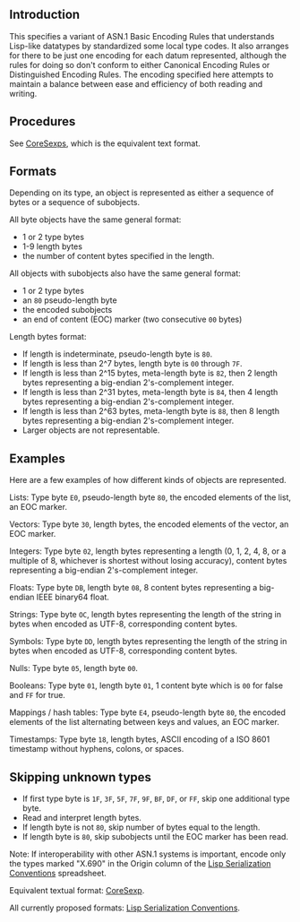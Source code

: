 ## Introduction

This specifies a variant of ASN.1 Basic Encoding Rules that understands Lisp-like datatypes
by standardized some local type codes.
It also arranges for there to be just one encoding for each datum represented, although
the rules for doing so don't conform to either Canonical Encoding Rules
or Distinguished Encoding Rules.
The encoding specified here attempts to maintain a balance
between ease and efficiency of both reading
and writing.

## Procedures

See [CoreSexps](CoreSexps.md), which is the equivalent text format.

## Formats

Depending on its type, an object is represented as either a sequence
of bytes or a sequence of subobjects.

All byte objects have the same general format:

  * 1 or 2 type bytes
  * 1-9 length bytes
  * the number of content bytes specified in the length.

All objects with subobjects also have the same general format:

  * 1 or 2 type bytes
  * an `80` pseudo-length byte
  * the encoded subobjects
  * an end of content (EOC) marker (two consecutive <code>00</code> bytes)

Length bytes format:

  * If length is indeterminate, pseudo-length byte is `80`.
  * If length is less than 2^7 bytes, length byte is `00` through `7F`.
  * If length is less than 2^15 bytes, meta-length byte is `82`, then 2 length bytes
    representing a big-endian 2's-complement integer.
  * If length is less than 2^31 bytes, meta-length byte is `84`, then 4 length bytes
    representing a big-endian 2's-complement integer.
  * If length is less than 2^63 bytes, meta-length byte is `88`, then 8 length bytes
    representing a big-endian 2's-complement integer.
  * Larger objects are not representable.

## Examples

Here are a few examples of how different kinds of objects are represented.

Lists:  Type byte `E0`,
pseudo-length byte `80`,
the encoded elements of the list,
an EOC marker.

Vectors:  Type byte `30`,
length bytes,
the encoded elements of the vector,
an EOC marker.

Integers:  Type byte `02`,
length bytes representing a length (0, 1, 2, 4, 8, or a multiple of 8,
whichever is shortest without losing accuracy),
content bytes representing a big-endian 2's-complement integer.

Floats:  Type byte `DB`,
length byte `08`,
8 content bytes representing a big-endian IEEE binary64 float.

Strings:  Type byte `OC`,
length bytes representing the length of the string in bytes
when encoded as UTF-8,
corresponding content bytes.

Symbols:  Type byte `DD`,
length bytes representing the length of the string in bytes
when encoded as UTF-8,
corresponding content bytes.

Nulls:  Type byte `05`,
length byte `00`.

Booleans:  Type byte `01`,
length byte `01`,
1 content byte which is `00` for false and `FF` for true.

Mappings / hash tables:  Type byte `E4`,
pseudo-length byte `80`,
the encoded elements of the list
alternating between keys and values,
an EOC marker.

Timestamps: Type byte `18`,
length bytes,
ASCII encoding of a ISO 8601 timestamp
without hyphens, colons, or spaces.

## Skipping unknown types

  * If first type byte is `1F`, `3F`, `5F`, `7F`, `9F`, `BF`, `DF`, or `FF`,
    skip one additional type byte.
  * Read and interpret length bytes.
  * If length byte is not `80`, skip number of bytes equal to the length.
  * If length byte is `80`, skip subobjects until the EOC marker has been read.
  
Note:  If interoperability with other ASN.1 systems is important, encode only
the types marked "X.690" in the Origin column of the
[Lisp Serialization Conventions](https://tinyurl.com/asn1-ler) spreadsheet.

Equivalent textual format: [CoreSexp](https://bitbucket.org/cowan/r7rs-wg1-infra/src/default/CoreSexp.md).

All currently proposed formats: [Lisp Serialization Conventions](https://tinyurl.com/asn1-ler).
